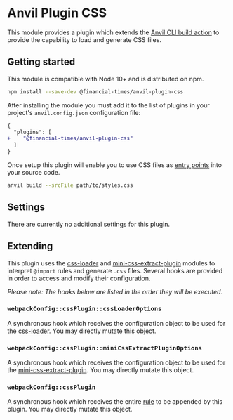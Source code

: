 # Anvil Plugin CSS

This module provides a plugin which extends the [Anvil CLI build action][cli] to provide the capability to load and generate CSS files.

[cli]: https://github.com/Financial-Times/anvil/tree/master/packages/anvil#build


## Getting started

This module is compatible with Node 10+ and is distributed on npm.

```sh
npm install --save-dev @financial-times/anvil-plugin-css
```

After installing the module you must add it to the list of plugins in your project's `anvil.config.json` configuration file:

```diff
{
  "plugins": [
+    "@financial-times/anvil-plugin-css"
  ]
}
```

Once setup this plugin will enable you to use CSS files as [entry points] into your source code.

```sh
anvil build --srcFile path/to/styles.css
```

[entry points]: https://github.com/Financial-Times/anvil/tree/master/packages/anvil#entry-points


## Settings

There are currently no additional settings for this plugin.


## Extending

This plugin uses the [css-loader] and [mini-css-extract-plugin] modules to interpret `@import` rules and generate `.css` files. Several hooks are provided in order to access and modify their configuration.

_Please note: The hooks below are listed in the order they will be executed._

### `webpackConfig::cssPlugin::cssLoaderOptions`

A synchronous hook which receives the configuration object to be used for the [css-loader]. You may directly mutate this object.

### `webpackConfig::cssPlugin::miniCssExtractPluginOptions`

A synchronous hook which receives the configuration object to be used for the [mini-css-extract-plugin]. You may directly mutate this object.

### `webpackConfig::cssPlugin`

A synchronous hook which receives the entire [rule] to be appended by this plugin. You may directly mutate this object.

[rule]: https://webpack.js.org/configuration/module/#rule
[css-loader]: https://github.com/webpack-contrib/css-loader
[mini-css-extract-plugin]: https://github.com/webpack-contrib/mini-css-extract-plugin
